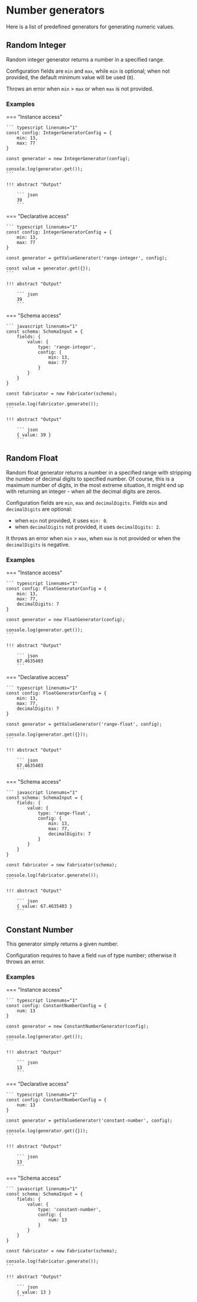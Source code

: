 # Number generators

Here is a list of predefined generators for generating numeric values.


## Random Integer

Random integer generator returns a number in a specified range.

Configuration fields are `min` and `max`, while `min` is optional; when not provided, the
default minimum value will be used (`0`).

Throws an error when `min` > `max` or when `max` is not provided.

### Examples

=== "Instance access"

    ``` typescript linenums="1"
    const config: IntegerGeneratorConfig = {
        min: 13,
        max: 77
    }
    
    const generator = new IntegerGenerator(config);
    
    console.log(generator.get());
    ```
    
    !!! abstract "Output"

        ``` json
        39
        ```


=== "Declarative access"

    ``` typescript linenums="1"
    const config: IntegerGeneratorConfig = {
        min: 13,
        max: 77
    }
    
    const generator = getValueGenerator('range-integer', config);
    
    const value = generator.get({});
    ```
    
    !!! abstract "Output"

        ``` json
        39
        ```

=== "Schema access"

    ``` javascript linenums="1"
    const schema: SchemaInput = {
        fields: {
            value: {
                type: 'range-integer',
                config: {
                    min: 13,
                    max: 77
                }
            }
        }
    }
        
    const fabricator = new Fabricator(schema);
        
    console.log(fabricator.generate());
    ```
    
    !!! abstract "Output"

        ``` json
        { value: 39 }
        ```


## Random Float

Random float generator returns a number in a specified range with stripping the number
of decimal digits to specified number. Of course, this is a maximum number of digits,
in the most extreme situation, it might end up with returning an integer - when all the
decimal digits are zeros.

Configuration fields are `min`, `max` and `decimalDigits`. Fields `min` and `decimalDigits` are optional:

- when `min` not provided, it uses `min: 0`.
- when `decimalDigits` not provided, it uses `decimalDigits: 2`.

It throws an error when `min` > `max`, when `max` is not provided or
when the `decimalDigits` is negative.


### Examples

=== "Instance access"

    ``` typescript linenums="1"
    const config: FloatGeneratorConfig = {
        min: 13,
        max: 77,
        decimalDigits: 7
    }
    
    const generator = new FloatGenerator(config);
    
    console.log(generator.get());
    ```
    
    !!! abstract "Output"

        ``` json
        67.4635403
        ```


=== "Declarative access"

    ``` typescript linenums="1"
    const config: FloatGeneratorConfig = {
        min: 13,
        max: 77,
        decimalDigits: 7
    }
    
    const generator = getValueGenerator('range-float', config);
    
    console.log(generator.get({}));
    ```
    
    !!! abstract "Output"

        ``` json
        67.4635403
        ```

=== "Schema access"

    ``` javascript linenums="1"
    const schema: SchemaInput = {
        fields: {
            value: {
                type: 'range-float',
                config: {
                    min: 13,
                    max: 77,
                    decimalDigits: 7
                }
            }
        }
    }
        
    const fabricator = new Fabricator(schema);
    
    console.log(fabricator.generate());
    ```
    
    !!! abstract "Output"

        ``` json
        { value: 67.4635403 }
        ```


## Constant Number

This generator simply returns a given number.

Configuration requires to have a field `num` of type number; otherwise it throws an error.


### Examples

=== "Instance access"

    ``` typescript linenums="1"
    const config: ConstantNumberConfig = {
        num: 13
    }
    
    const generator = new ConstantNumberGenerator(config);
    
    console.log(generator.get());
    ```
    
    !!! abstract "Output"

        ``` json
        13
        ```


=== "Declarative access"

    ``` typescript linenums="1"
    const config: ConstantNumberConfig = {
        num: 13
    }
    
    const generator = getValueGenerator('constant-number', config);
    
    console.log(generator.get({}));
    ```
    
    !!! abstract "Output"

        ``` json
        13
        ```

=== "Schema access"

    ``` javascript linenums="1"
    const schema: SchemaInput = {
        fields: {
            value: {
                type: 'constant-number',
                config: {
                    num: 13
                }
            }
        }
    }
        
    const fabricator = new Fabricator(schema);
    
    console.log(fabricator.generate());
    ```
    
    !!! abstract "Output"

        ``` json
        { value: 13 }
        ```
